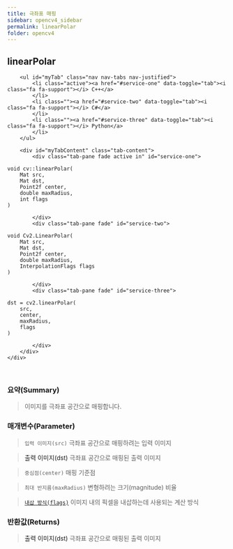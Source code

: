 ```yaml
---
title: 극좌표 매핑
sidebar: opencv4_sidebar
permalink: linearPolar
folder: opencv4
---
```


<div class="row">
    <div class="col-lg-12">
        <h2 class="page-header">linearPolar</h2>
    </div>
    <div class="col-lg-12">

        <ul id="myTab" class="nav nav-tabs nav-justified">
            <li class="active"><a href="#service-one" data-toggle="tab"><i class="fa fa-support"></i> C++</a>
            </li>
            <li class=""><a href="#service-two" data-toggle="tab"><i class="fa fa-support"></i> C#</a>
            </li>
            <li class=""><a href="#service-three" data-toggle="tab"><i class="fa fa-support"></i> Python</a>
            </li>
        </ul>

        <div id="myTabContent" class="tab-content">
            <div class="tab-pane fade active in" id="service-one">
<pre class="prettyprint"><code class="language-cpp">void cv::linearPolar(
    Mat src,
    Mat dst,
    Point2f center,
    double maxRadius,
    int flags 
)</code></pre>
            </div>
            <div class="tab-pane fade" id="service-two">
<pre class="prettyprint"><code class="language-cs">void Cv2.LinearPolar(
    Mat src,
    Mat dst,
    Point2f center,
    double maxRadius,
    InterpolationFlags flags
)</code></pre>
            </div>
            <div class="tab-pane fade" id="service-three">
<pre class="prettyprint"><code class="language-py">dst = cv2.linearPolar(
    src,
    center,
    maxRadius,
    flags
)</code></pre>
            </div>
        </div>
    </div>
</div>

<br>

### 요약(Summary)

> 이미지를 극좌표 공간으로 매핑합니다.

### 매개변수(Parameter)

> `입력 이미지(src)` 극좌표 공간으로 매핑하려는 입력 이미지

> <a data-toggle="tooltip" data-original-title="{{site.data.glossary.only_C_CS}}">출력 이미지(dst)</a> 극좌표 공간으로 매핑된 출력 이미지

> `중심점(center)` 매핑 기준점

> `최대 반지름(maxRadius)` 변형하려는 크기(magnitude) 비율

> [`내삽 방식(flags)`](InterpolationFlags) 이미지 내의 픽셀을 내삽하는데 사용되는 계산 방식

### 반환값(Returns)

> <a data-toggle="tooltip" data-original-title="{{site.data.glossary.only_Python}}">출력 이미지(dst)</a> 극좌표 공간으로 매핑된 출력 이미지
